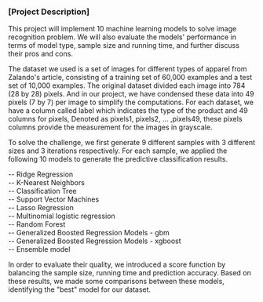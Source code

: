 ### [Project Description]

This project will implement 10 machine learning models to solve image recognition problem. We will also evaluate the models' performance in terms of model type, sample size and running time, and further discuss their pros and cons.

The dataset we used is a set of images for different types of apparel from Zalando's article, consisting of a training set of 60,000 examples and a test set of 10,000 examples. The original dataset divided each image into 784 (28 by 28) pixels. And in our project, we have condensed these data into 49 pixels (7 by 7) per image to simplify the computations. For each dataset, we have a column called label which indicates the type of the product and 49 columns for pixels, Denoted as pixels1, pixels2, ... ,pixels49, these pixels columns provide the measurement for the images in grayscale.

To solve the challenge, we first generate 9 different samples with 3 different sizes and 3 iterations respectively. For each sample, we applied the following 10 models to generate the predictive classification results.

-- Ridge Regression  
-- K-Nearest Neighbors  
-- Classification Tree  
-- Support Vector Machines  
-- Lasso Regression  
-- Multinomial logistic regression  
-- Random Forest  
-- Generalized Boosted Regression Models - gbm  
-- Generalized Boosted Regression Models - xgboost  
-- Ensemble model

In order to evaluate their quality, we introduced a score function by balancing the sample size, running time and prediction accuracy. Based on these results, we made some comparisons between these models, identifying the "best" model for our dataset.
